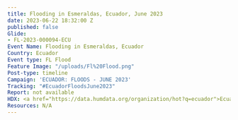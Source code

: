 ```yaml
---
title: Flooding in Esmeraldas, Ecuador, June 2023
date: 2023-06-22 18:32:00 Z
published: false
Glide:
- FL-2023-000094-ECU
Event Name: Flooding in Esmeraldas, Ecuador
Country: Ecuador
Event type: FL Flood
Feature Image: "/uploads/Fl%20Flood.png"
Post-type: timeline
Campaign: 'ECUADOR: FLOODS - JUNE 2023'
Tracking: "#EcuadorFloodsJune2023"
Report: not available
HDX: <a href="https://data.humdata.org/organization/hot?q=ecuador">Ecuador</a>
Resources: N/A
---
```


